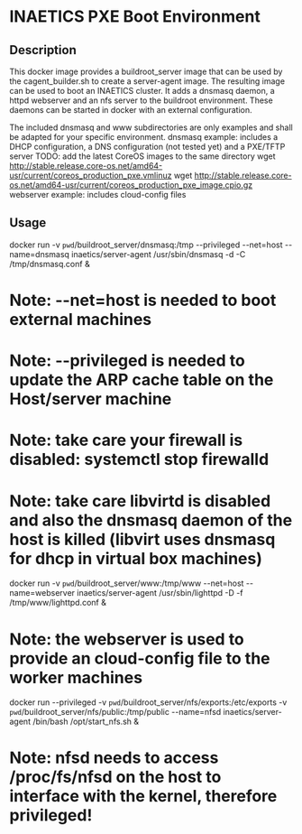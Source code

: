 # INAETICS PXE Boot Environment

## Description

This docker image provides a buildroot_server image that can be used by the cagent_builder.sh to create a server-agent image.
The resulting image can be used to boot an INAETICS cluster.
It adds a dnsmasq daemon, a httpd webserver and an nfs server to the buildroot environment.
These daemons can be started in docker with an external configuration.

The included dnsmasq and www subdirectories are only examples and shall be adapted for your specific environment.
dnsmasq example: includes a DHCP configuration, a DNS configuration (not tested yet) and a PXE/TFTP server
                 TODO: add the latest CoreOS images to the same directory
                    wget http://stable.release.core-os.net/amd64-usr/current/coreos_production_pxe.vmlinuz
                    wget http://stable.release.core-os.net/amd64-usr/current/coreos_production_pxe_image.cpio.gz
webserver example: includes cloud-config files

## Usage

docker run -v `pwd`/buildroot_server/dnsmasq:/tmp --privileged --net=host --name=dnsmasq inaetics/server-agent /usr/sbin/dnsmasq -d -C /tmp/dnsmasq.conf &
# Note: --net=host is needed to boot external machines
# Note: --privileged is needed to update the ARP cache table on the Host/server machine
# Note: take care your firewall is disabled: systemctl stop firewalld
# Note: take care libvirtd is disabled and also the dnsmasq daemon of the host is killed (libvirt uses dnsmasq for dhcp in virtual box machines)

docker run -v `pwd`/buildroot_server/www:/tmp/www --net=host --name=webserver inaetics/server-agent /usr/sbin/lighttpd -D -f /tmp/www/lighttpd.conf &
# Note: the webserver is used to provide an cloud-config file to the worker machines

docker run --privileged -v `pwd`/buildroot_server/nfs/exports:/etc/exports -v `pwd`/buildroot_server/nfs/public:/tmp/public --name=nfsd inaetics/server-agent /bin/bash /opt/start_nfs.sh &
# Note: nfsd needs to access /proc/fs/nfsd on the host to interface with the kernel, therefore privileged!

